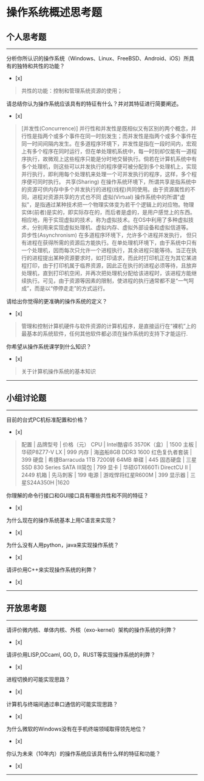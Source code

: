 # 操作系统概述思考题

## 个人思考题

---

分析你所认识的操作系统（Windows、Linux、FreeBSD、Android、iOS）所具有的独特和共性的功能？
- [x]  

>  共性的功能：控制和管理系统资源的使用；

请总结你认为操作系统应该具有的特征有什么？并对其特征进行简要阐述。
- [x]  

>   [并发性(Concurrence)]
并行性和并发性是既相似又有区别的两个概念，并行性是指两个或多个事件在同一时刻发生；而并发性是指两个或多个事件在同一时间间隔内发生。在多道程序环境下，并发性是指在一段时间内，宏观上有多个程序在同时运行，但在单处理机系统中，每一时刻却仅能有一道程序执行，故微观上这些程序只能是分时地交替执行。倘若在计算机系统中有多个处理机，则这些可以并发执行的程序便可被分配到多个处理机上，实现并行执行，即利用每个处理机来处理一个可并发执行的程序，这样，多个程序便可同时执行。 
共享(Sharing) 在操作系统环境下，所谓共享是指系统中的资源可供内存中多个并发执行的进程(线程)共同使用。由于资源属性的不同，进程对资源共享的方式也不同
虚拟(Virtual)  操作系统中的所谓"虚拟"，是指通过某种技术把一个物理实体变为若干个逻辑上的对应物。物理实体(前者)是实的，即实际存在的，而后者是虚的，是用户感觉上的东西。相应地，用于实现虚拟的技术，称为虚拟技术。在OS中利用了多种虚拟技术，分别用来实现虚拟处理机、虚拟内存、虚拟外部设备和虚拟信道等。 
异步性(Asynchronism) 
 在多道程序环境下，允许多个进程并发执行， 但只有进程在获得所需的资源后方能执行。在单处理机环境下，由于系统中只有一个处理机，因而每次只允许一个进程执行，其余进程只能等待。当正在执行的进程提出某种资源要求时，如打印请求，而此时打印机正在为其它某进程打印，由于打印机属于临界资源，因此正在执行的进程必须等待，且放弃处理机，直到打印机空闲，并再次把处理机分配给该进程时，该进程方能继续执行。可见，由于资源等因素的限制，使进程的执行通常都不是“一气呵成”，而是以“停停走走”的方式运行。

请给出你觉得的更准确的操作系统的定义？
- [x]  

>   管理和控制计算机硬件与软件资源的计算机程序，是直接运行在“裸机”上的最基本的系统软件，任何其他软件都必须在操作系统的支持下才能运行.

你希望从操作系统课学到什么知识？
- [x]  

>   关于计算机操作系统的基本知识

---

## 小组讨论题

---

目前的台式PC机标准配置和价格？
- [x]  

> 配置 | 品牌型号 | 价格（元）
CPU | Intel酷睿i5 3570K（盒）| 1500
主板 | 华硕P8Z77-V LX  | 999
内存 | 海盗船8GB DDR3 1600 红色复仇者套装 | 399
硬盘 | 希捷Barracuda 1TB 7200转 64MB 单碟 | 445
固态硬盘 | 三星SSD 830 Series SATA III简包 | 799
显卡 | 华硕GTX660Ti DirectCU II | 2449
机箱 | 先马刺客                 | 199
电源 | 游戏悍将红星R600M | 399
显示器 | 三星S24A350H  |1620

你理解的命令行接口和GUI接口具有哪些共性和不同的特征？
- [x]  

> 

为什么现在的操作系统基本上用C语言来实现？
- [x]  

>  

为什么没有人用python，java来实现操作系统？
- [x]  

>  

请评价用C++来实现操作系统的利弊？
- [x]  

>  

---

## 开放思考题

---

请评价微内核、单体内核、外核（exo-kernel）架构的操作系统的利弊？
- [x]  

>  

请评价用LISP,OCcaml, GO, D，RUST等实现操作系统的利弊？
- [x]  

>  

进程切换的可能实现思路？
- [x]  

>  

计算机与终端间通过串口通信的可能实现思路？
- [x]  

>  

为什么微软的Windows没有在手机终端领域取得领先地位？
- [x]  

>  

你认为未来（10年内）的操作系统应该具有什么样的特征和功能？
- [x]  

>  

---
